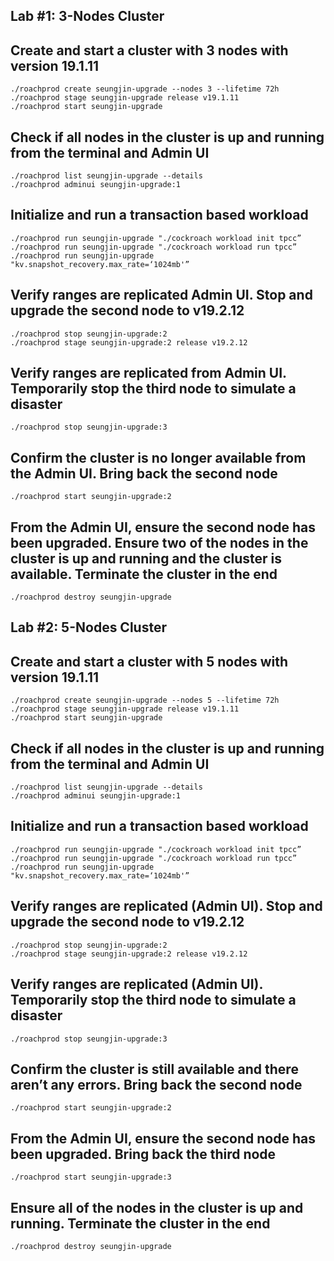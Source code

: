 ## Lab #1: 3-Nodes Cluster

## Create and start a cluster with 3 nodes with version 19.1.11

```
./roachprod create seungjin-upgrade --nodes 3 --lifetime 72h 
./roachprod stage seungjin-upgrade release v19.1.11
./roachprod start seungjin-upgrade 
```

## Check if all nodes in the cluster is up and running from the terminal and Admin UI

```
./roachprod list seungjin-upgrade --details
./roachprod adminui seungjin-upgrade:1
```

## Initialize and run a transaction based workload

```
./roachprod run seungjin-upgrade "./cockroach workload init tpcc”
./roachprod run seungjin-upgrade "./cockroach workload run tpcc”
./roachprod run seungjin-upgrade "kv.snapshot_recovery.max_rate=‘1024mb'”
```

## Verify ranges are replicated Admin UI. Stop and upgrade the second node to v19.2.12

```
./roachprod stop seungjin-upgrade:2 
./roachprod stage seungjin-upgrade:2 release v19.2.12
```

## Verify ranges are replicated from Admin UI. Temporarily stop the third node to simulate a disaster

```
./roachprod stop seungjin-upgrade:3
```

## Confirm the cluster is no longer available from the Admin UI. Bring back the second node

```
./roachprod start seungjin-upgrade:2 
```

## From the Admin UI, ensure the second node has been upgraded. Ensure two of the nodes in the cluster is up and running and the cluster is available. Terminate the cluster in the end

```
./roachprod destroy seungjin-upgrade 
```

## Lab #2: 5-Nodes Cluster

## Create and start a cluster with 5 nodes with version 19.1.11

```
./roachprod create seungjin-upgrade --nodes 5 --lifetime 72h 
./roachprod stage seungjin-upgrade release v19.1.11
./roachprod start seungjin-upgrade 
```

## Check if all nodes in the cluster is up and running from the terminal and Admin UI

```
./roachprod list seungjin-upgrade --details
./roachprod adminui seungjin-upgrade:1
```

## Initialize and run a transaction based workload

```
./roachprod run seungjin-upgrade "./cockroach workload init tpcc”
./roachprod run seungjin-upgrade "./cockroach workload run tpcc”
./roachprod run seungjin-upgrade "kv.snapshot_recovery.max_rate=‘1024mb'”
```

## Verify ranges are replicated (Admin UI). Stop and upgrade the second node to v19.2.12

```
./roachprod stop seungjin-upgrade:2 
./roachprod stage seungjin-upgrade:2 release v19.2.12
```

## Verify ranges are replicated (Admin UI). Temporarily stop the third node to simulate a disaster

```
./roachprod stop seungjin-upgrade:3
```

## Confirm the cluster is still available and there aren’t any errors. Bring back the second node

```
./roachprod start seungjin-upgrade:2 
```

## From the Admin UI, ensure the second node has been upgraded. Bring back the third node

```
./roachprod start seungjin-upgrade:3
```

## Ensure all of the nodes in the cluster is up and running. Terminate the cluster in the end

```
./roachprod destroy seungjin-upgrade 
```
